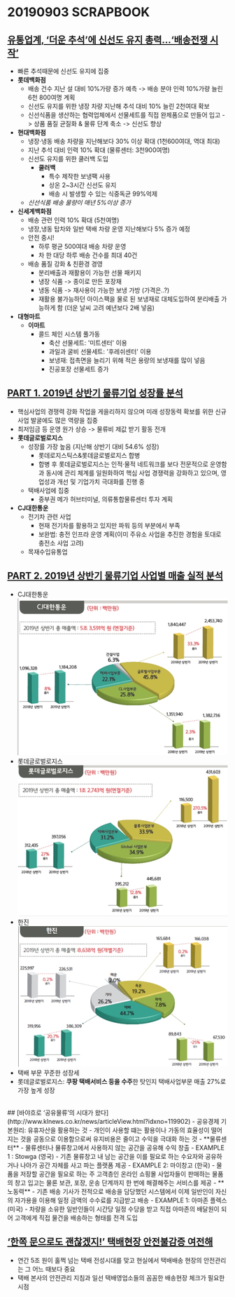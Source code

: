 # 20190903 SCRAPBOOK
## [유통업계, ‘더운 추석’에 신선도 유지 총력…‘배송전쟁 시작’](http://www.klnews.co.kr/news/articleView.html?idxno=119940)
- 빠른 추석때문에 신선도 유지에 집중 
- **롯데백화점**
    - 배송 건수 지난 설 대비 10%가량 증가 예측 -> 배송 분야 인력 10%가량 늘린 6천 800여명 계획 
    - 신선도 유지를 위한 냉장 차량 지난해 추석 대비 10% 늘린 2천여대 확보
    - 신선식품을 생산하는 협력업체에서 선물세트를 직접 완제품으로 만들어 입고 -> 상품 품질 균질화 & 물류 단계 축소 -> 신선도 향상 
- **현대백화점**
    - 냉장·냉동 배송 차량을 지난해보다 30% 이상 확대 (1천600여대, 역대 최대)
    - 지난 추석 대비 인력 10% 확대 (물류센터: 3천900여명)
    - 신선도 유지를 위한 쿨러백 도입
        - **쿨러백**
            - 특수 제작한 보냉팩 사용 
            - 상온 2~3시간 신선도 유지 
            - 배송 시 발생할 수 있는 식중독균 99%억제 
    - *신선식품 배송 물량이 매년 5%이상 증가*
- **신세계백화점**
    - 배송 관련 인력 10% 확대 (5천여명)
    - 냉장,냉동 탑차와 일반 택배 차량 운영 지난해보다 5% 증가 예정 
    - 안전 중시!
        - 하루 평균 500여대 배송 차량 운영 
        - 차 한 대당 하루 배송 건수를 최대 40건
    - 배송 품질 강화 & 친환경 경영 
         - 분리배출과 재활용이 가능한 선물 패키지 
         - 냉장 식품 -> 종이로 만든 포장재 
         - 냉동 식품 -> 재사용이 가능한 보냉 가방 (가격은..?)
         - 재활용 불가능하던 아이스팩을 물로 된 보냉재로 대체도입하여 분리배출 가능하게 함 (더운 날씨 고려 예년보다 2배 넣음)
- **대형마트**
    - **이마트**
        - 콜드 체인 시스템 풀가동 
            - 축산 선물세트: '미트센터' 이용 
            - 과일과 굴비 선물세트: '후레쉬센터' 이용 
            - 보냉재: 접촉면을 늘리기 위해 적은 용량의 보냉재를 많이 넣음 
            - 진공포장 선물세트 증가  

## [PART 1. 2019년 상반기 물류기업 성장률 분석](http://www.klnews.co.kr/news/articleView.html?idxno=119929)
- 핵심사업의 경쟁력 강화 작업을 게을리하지 않으며 미래 성장동력 확보를 위한 신규 사업 발굴에도 많은 역량을 집중
- 최저임금 등 운영 원가 상승 -> 물류비 제값 받기 활동 전개 
- **롯데글로벌로지스**
    - 성장률 가장 높음 (지난해 상반기 대비 54.6% 성장)
        - 롯데로지스틱스&롯데글로벌로지스 합병 
        -  합병 후 롯데글로벌로지스는 인적·물적 네트워크를 보다 전문적으로 운영함과 동시에 관리 체계를 일원화하여 핵심 사업 경쟁력을 강화하고 있으며, 영업성과 개선 및 기업가치 극대화를 진행 중
    - 택배사업에 집중 
        - 중부권 메가 허브터미널, 의류통합물류센터 투자 계획
- **CJ대한통운**
    - 전기차 관련 사업
        - 현재 전기차를 활용하고 있지만 파워 등의 부분에서 부족 
        - 보완법: 충전 인프라 운영 계획(이미 주유소 사업을 추진한 경험을 토대로 충전소 사업 고려)
    - 목재수입유통업         

## [PART 2. 2019년 상반기 물류기업 사업별 매출 실적 분석](http://www.klnews.co.kr/news/articleView.html?idxno=119930)
- CJ대한통운
![CJ대한통운](./image/1.png)
- 롯데글로벌로지스
![롯데](./image/5.png)
- 한진 
![한진](./image/8.png)
- 택배 부문 꾸준한 성장세 
- 롯데글로벌로지스: **쿠팡 택배서비스 등을 수주**한 탓인지 택배사업부문 매출 27%로 가장 높게 성장 
<br/>
## [바야흐로 ‘공유물류’의 시대가 왔다](http://www.klnews.co.kr/news/articleView.html?idxno=119902)
- 공유경제 기본원리: 유휴자산을 활용하는 것 
    - 개인이 사용할 떄는 활용이나 가동의 효율성이 떨어지는 것을 공동으로 이용함으로써 유지비용은 줄이고 수익을 극대화 하는 것 
- **물류센터**
    - 물류센터나 뮬류창고에서 사용하지 않는 공간을 공유해 수익 창출 
    - EXAMPLE 1 : Stowga (영국)
        - 기존 물류창고 내 남는 공간을 이를 필요로 하는 수요자와 공유하거나 나아가 공간 자체를 사고 파는 플랫폼 제공
    - EXAMPLE 2: 마이창고 (한국)
        - 물품을 저장할 공간을 필요로 하는 주 고객층인 온라인 쇼핑몰 사업자들이 판매하는 물품의 창고 입고는 물론 보관, 포장, 운송 단계까지 한 번에 해결해주는 서비스를 제공
- **노동력**
    - 기존 배송 기사가 전적으로 배송을 담당했던 시스템에서 이제 일반인이 자신의 자가용을 이용해 일정 금액의 수수료를 지급받고 배송
    - EXAMPLE 1: 아마존 플렉스 (미국)
        - 차량을 소유한 일반인들이 시간당 일정 수당을 받고 직접 아마존의 배달원이 되어 고객에게 직접 물건을 배송하는 형태를 전격 도입

## [‘한쪽 문으로도 괜찮겠지!’ 택배현장 안전불감증 여전해](http://www.klnews.co.kr/news/articleView.html?idxno=119903)
- 연간 5조 원이 훌쩍 넘는 택배 전성시대를 맞고 현실에서 택배배송 현장의 안전관리는 그 어느 때보다 중요
- 택배 본사의 안전관리 지침과 일선 택배영업소들의 꼼꼼한 배송현장 체크가 필요한 시점